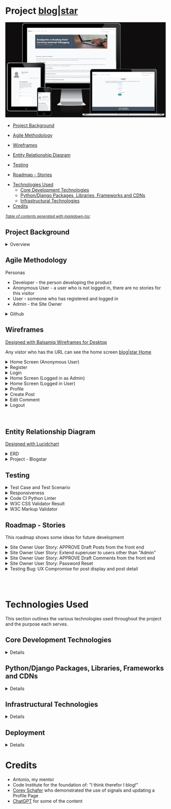 # Project [blog|star](https://blogstar-fa4e79f10910.herokuapp.com/) 

![alt text](.ReadMe_Docs/images/am-i-responsive.png)


  * [Project Background](#project-background)
  * [Agile Methodology](#agile-methodology)
  
  * [Wireframes](#wireframes)
  * [Entity Relationship Diagram](#entity-relationship-diagram)
  * [Testing](#testing)
  * [Roadmap - Stories](#roadmap---stories)
- [Technologies Used](#technologies-used)
  * [Core Development Technologies](#core-development-technologies)
  * [Python/Django Packages, Libraries, Frameworks and CDNs](#python-django-packages--libraries--frameworks-and-cdns)
  * [Infrastructural Technologies](#infrastructural-technologies)
- [Credits](#credits)

<small><i><a href='http://ecotrust-canada.github.io/markdown-toc/'>Table of contents generated with markdown-toc</a></i></small>




## Project Background

<details>

<summary>Overview</summary>

- This Django web development project is an extension of Code Institute, "I Think Therefore I Blog". 
- Unfortunately, for 95% of my development time, I confused, create a custom *model* with creating a custom *app*.  So at the 12<sup>th</sup> hour, I had to create a custom model: **Category**.  I integrated this into the masthead of each post and made it a mandatory dropdown selection for all posts.


- The original concept was to create Posts on the backend and allow registered users to create and delete comments on the frontend.  These comments were subject to approval of the site owner.  
- I have given the User the ability to have a Profile Page so they can add/change their Profile Picture, their Username, Email, First Name and Last Name.
	- This required me to add signals.py in the users app.  users.models.profile is a ManyToMany table and connects the django model User to the Cloudinary model CloudinaryField.  When the user adds a picture to their profile, the signal makes an entry in Profile.  Otherwise, when a user changed their profile picture, the Admin would have to connect their picture to their profile manually.

- Their Profile Page consolidates the Posts that they liked and gives them ability to Edit/Delete the comments that they've submitted and UNLIKE Liked Posts
- Users can also [submit a Post](https://blogstar-fa4e79f10910.herokuapp.com/create/) of their own, making it more community driven
- To demonstrate frontend CRUD I extended the Comment Edit/Delete to User Posts.  
- I have also included a Category feature which allows Users to categorise their Posts.  This feature needs further development in order to produce more meaningful reports or summaries
- From an Admin perspective, when the Admin is logged in, they have the ability to use a URL to login to [djangos Admin feature](https://blogstar-fa4e79f10910.herokuapp.com/admin/).  The Admin retains full control over User Comments and User Posts as they need to be Approved by Admin before User contributions are published on the site for visitors and other Users.  Likes are not controlled by the Admin

[I'll be using the site to create posts about some of my favourite authors and some of the books that they've published](https://blogstar-fa4e79f10910.herokuapp.com/about/)


## Personas

1. Anonymous - Not Registered or Registered but not Logged In
1. User - Registered AND Logged In
1. django superuser - Registered AND Logged In as Admin with password ![alt text](.ReadMe_Docs/images/image-4.png)

### Original Persona Capabilities
1. Anonymous people can: 
    - [Read the site](https://blogstar-fa4e79f10910.herokuapp.com/) 
    - [Register](https://blogstar-fa4e79f10910.herokuapp.com/register/)
    - [Collaborate](https://blogstar-fa4e79f10910.herokuapp.com/about/)

1. User:
- In addition to the Anonymous capabilities they can:
    1. [Login](https://blogstar-fa4e79f10910.herokuapp.com/accounts/login/)
    1. [Logout](https://blogstar-fa4e79f10910.herokuapp.com/accounts/logout/)
    1. Like/Unlike a Post
    ![Like](https://github.com/DMASCoreDeclan/PRD-PP4-Blog/blob/main/.ReadMe_Docs/images/like.png)
    1. Edit/Delete their own Comment(s)

3. django superuser (Admin):
- In addition to the User capabilities they can:
    1. Use django backend /admin

### New Persona Capabilities
1. Anonymous: 
    1. no changes

1. User:
- I added a [CREATE](https://blogstar-fa4e79f10910.herokuapp.com/create/) page and a [PROFILE](https://blogstar-fa4e79f10910.herokuapp.com/register/profile/) page.
    - In the CREATE page, Users can:
    - Create a post with a Title*, Category*, Image, Content* and Excerpt 
    - Upon submittal of a post they get a "Post created!" success message and are redirected to the post_detail of the post they created.
    - The post is written to the Post Model with the username, slug, and status of *draft*.  Just like the original, the Admin must approve it so that he retains control of the content of the site while allowing Users the opportunity for greater participation.  
    - Once a Post is PUBLISHED, the User who created it can no longer Like, instead they can Delete/Edit their post  
    - In the Profile page users can now:
        1. Create/Update their: Username, Email, FirstName, LastName and profile picture
        1. View a list of Posts that they have Liked and can Unlike
        1. Update/Delete/View a list of Posts that they have submitted for approval
        1. Update/Delete/View a list of Posts that have been approved
        1. Update/Delete/View a list of Comments that they have submitted for approval
        1. Update/Delete/View a list of Comments that have been approved        
3. django superuser (Admin):
    - The django create superuser is: Admin and the password is: ![Pa55w0rd](https://github.com/DMASCoreDeclan/PRD-PP4-Blog/blob/main/.ReadMe_Docs/images/image-4.png)
        1. For some of the features of the site you ***MUST*** login as Admin
            - I added an ADMIN link that brings you to /admin.
            - I wanted to add an APPROVE button to unapproved posts so that when logged in as Admin, posts could be approved on the frontend - a [feature](https://github.com/DMASCoreDeclan/PRD-PP4-Blog/issues/39) for the future!

</details>


## Agile Methodology

<summary>Personas</summary> 

- Developer - the person developing the product
- Anonymous User - a user who is not logged in, there are no stories for this visitor
- User - someone who has registered and logged in
- Admin - the Site Owner

</details>

<details>
<summary>Github</summary> 
Github was used for Planning, Recording and Sharing of all aspects of the project:

The [Project Elements:](https://github.com/users/DMASCoreDeclan/projects/20)
- [Code Repository](https://github.com/DMASCoreDeclan/PRD-PP4-Blog)
- [Version Control](https://github.com/DMASCoreDeclan/PRD-PP4-Blog) was used for version control of the code.  Regular [commits](https://github.com/DMASCoreDeclan/PRD-PP4-Blog/commits/main/) were created.  Where possible each commit was isolated to either a specific Issue but may have occassionally also included a minor change to some other part of the code
- [Milestones](https://github.com/users/DMASCoreDeclan/projects/20/views/3)
- [User Stories](https://github.com/users/DMASCoreDeclan/projects/20/views/10)
- [Kanban](https://github.com/users/DMASCoreDeclan/projects/20)
- [Labels](https://github.com/DMASCoreDeclan/PRD-PP4-Blog/labels)
- [Sizing](https://github.com/users/DMASCoreDeclan/projects/20/settings/fields/72230614) User Stories were sized using T-shirt sizing (XS, S, M, L, XL) 
- [MoSCow](https://github.com/users/DMASCoreDeclan/projects/20/views/7) Priorities are based on the MoSCoW method (Must have, Should have, Could have, Won't have)
</details>
</details>



## Wireframes
[Designed with Balsamiq Wireframes for Desktop](https://balsamiq.com/wireframes/desktop/)

Any vistor who has the URL can see the home screen [blog|star Home](https://blogstar-fa4e79f10910.herokuapp.com/)

  <details>
  <summary>Home Screen (Anonymous User)</summary>  <img src=".ReadMe_Docs/images/wireframes/home-page.png">
  </details>

  <details>
  <summary>Register</summary>  <img src=".ReadMe_Docs/images/wireframes/register.png">
  </details>

  <details>
  <summary>Login</summary>  <img src=".ReadMe_Docs/images/wireframes/login.png">
  </details>

  <details>
  <summary> Home Screen (Logged in as Admin)</summary>  <img src=".ReadMe_Docs/images/wireframes/home-of-logged-in-admin.png">
  </details>

  <details>
  <summary> Home Screen (Logged in User)</summary>  <img src=".ReadMe_Docs/images/wireframes/home-of-logged-in-user.png">
  </details>

  <details>
  <summary>Profile</summary>  <img src=".ReadMe_Docs/images/wireframes/profile.png">
  </details>

  <details>
  <summary>Create Post</summary>  <img src=".ReadMe_Docs/images/wireframes/create.png">
  </details>

  <details>
  <summary>Edit Comment</summary>  <img src=".ReadMe_Docs/images/wireframes/edit-comment.png">
  </details>

  <details>
  <summary>Logout</summary>  <img src=".ReadMe_Docs/images/wireframes/logout.png">
  </details>

<br>
<br>

</details>
 
## Entity Relationship Diagram
[Designed with Lucidchart](https://www.lucidchart.com/pages/)

<details>
<summary>ERD</summary>  <img src=".ReadMe_Docs/images/pp4-erd.png">
</details>

<details>
<summary>Project - Blogstar</summary>

Blogstar is the django Project.  By default it uses SQLite but we're using PostgreSQL instead.

There are three apps within the project:

1. blog
1. about
1. users
1. external apps

<details>
<summary>App - blog</summary>

- `blog` models: `Post`, `Comment` and `Category`
- `blog` forms: `CommentForm`, `CategoryForm` and `PostForm`
- `blog` views: `PostList`, `PostLike`, `PostCreate`, 
- `blog` pages: `index.html`, `post_detail.html`, `edit_comment.html` and `post_create.html`

</details>

<details>
<summary>App - about</summary>

- `about` models:  `About` and `CollaborateRequest`
- `about` forms: `CollaborateForm`
- `about` views: `about_me`
- `about` pages: `about.html`

</details>

<details>
<summary>App - users</summary>

- `users` models: `Profile`.
- `users` forms: `UserRegisterForm`, `UserUpdateForm` and `ProfileUpdateForm`
- `users` views: `register`, `profile`, `comment_delete`, `register`, `register`, `register`, `register`
- `users` pages: ``

</details>

<details>
<summary>external - alauth, cloudinary </summary>

- There is one model in `users` called `Profile`.

</details>

</details>

## Testing

<details>

<summary>Test Case and Test Scenario</summary>

- All testing is manual.
- I logged into every URL and every Form as an Anonymous User, a User and as Admin.  After each action, I checked the console, and where appropriate, I checked the databae in /admin, to ensure the backend did as expected.  
- I performed [Test Case and Test Scenario testing](https://github.com/DMASCoreDeclan/PRD-PP4-Blog/tree/main/.ReadMe_Docs/BUG_REPORT.md) tests on Chrome.
- All bugs were [recorded](https://github.com/DMASCoreDeclan/PRD-PP4-Blog/tree/main/.ReadMe_Docs/BUG_REPORT.md) but divided into two types: 
	1. **Easy** to fix, misspellings or obvious omissions, in .html/.py/.js/.css.  These were recorded, fixed on the fly and captured in a dedicated commit
	1. **Substantial** and may or may not be fixed.  These have a [Bug Issue in Github](https://github.com/users/DMASCoreDeclan/projects/20/views/13)

</details>


<details>

<summary>Responsiveness</summary>
- The website was viewed on a variety of devices such as Desktop, Laptop, iPhone 8, iPhone 11, iPad, and Androids to ensure responsiveness on various screen sizes. The website performed as intended. The responsive design was also checked using Chrome developer tools across multiple devices with structural integrity holding for the various sizes.

- [Am I responsive](https://ui.dev/amiresponsive?url=https://8000-dmascoredecl-prdpp4blog-8pcr8te1zt6.ws-eu108.gitpod.io/)
- [Responsinator](http://www.responsinator.com/?url=https%3A%2F%2F8000-dmascoredecl-prdpp4blog-8pcr8te1zt6.ws-eu108.gitpod.io%2F)

</details>


<details>

<summary>Code CI Python Linter</summary>


- [users.views.py ](https://github.com/DMASCoreDeclan/PRD-PP4-Blog/blob/main/.ReadMe_Docs/images/python-linter-for-user-views.png)
- [blog.views.py ](https://github.com/DMASCoreDeclan/PRD-PP4-Blog/tree/main/.ReadMe_Docs/images/python-linter-for-blog-views.png)
- [about.views.py ](https://github.com/DMASCoreDeclan/PRD-PP4-Blog/tree/main/.ReadMe_Docs/images/python-linter-for-settings.png) - I'm not fixing these, these are django inserted
- [users.views.py ](https://github.com/DMASCoreDeclan/PRD-PP4-Blog/tree/main/.ReadMe_Docs/images/python-linter-for-about-views.png)

</details>


<details>

<summary>W3C CSS Validator Result</summary>

No errors were returned when passing through the official W3C CSS Validator 

[W3C CSS Validator Results](https://jigsaw.w3.org/css-validator/validator?uri=https%3A%2F%2Fblogstar-fa4e79f10910.herokuapp.com%2F&profile=css3svg&usermedium=all&warning=1&vextwarning=&lang=en)

[There is one commented CSS, its left for the Developer to easily decide which their preference is before the future development is made around UX](https://github.com/DMASCoreDeclan/PRD-PP4-Blog/issues/47)

</details>


<details>

<summary>W3C Markup Validator</summary>

Positive validation from Nu Html Checker

- [Home](https://validator.w3.org/nu/?showsource=yes&doc=https%3A%2F%2Fblogstar-fa4e79f10910.herokuapp.com%2F#l303c12)
- [Create](https://validator.w3.org/nu/?showsource=yes&doc=https%3A%2F%2Fblogstar-fa4e79f10910.herokuapp.com%2Fcreate%2F#l303c12)
- [Profile](https://validator.w3.org/nu/?showsource=yes&doc=https%3A%2F%2Fblogstar-fa4e79f10910.herokuapp.com%2Fregister%2Fprofile%2F#l121c65)
- [About](https://validator.w3.org/nu/?showsource=yes&doc=https%3A%2F%2Fblogstar-fa4e79f10910.herokuapp.com%2Fabout%2F#l121c65)
- [Register](https://validator.w3.org/nu/?showsource=yes&doc=https%3A%2F%2Fblogstar-fa4e79f10910.herokuapp.com%2Fregister%2F#l121c65)
- [Login](https://validator.w3.org/nu/?showsource=yes&doc=https%3A%2F%2Fblogstar-fa4e79f10910.herokuapp.com%2Faccounts%2Flogin%2F#l121c65)
- [Logout](https://validator.w3.org/nu/?showsource=yes&doc=https%3A%2F%2Fblogstar-fa4e79f10910.herokuapp.com%2Faccounts%2Flogout%2F#l303c12)


</details>


## Roadmap - Stories

This roadmap shows some ideas for future development

<details>
<summary>Site Owner User Story: APPROVE Draft Posts from the front end</summary>

[Site Owner User Story: APPROVE Draft Posts from the front end](https://github.com/DMASCoreDeclan/PRD-PP4-Blog/issues/37)

</details>

<details>
<summary>Site Owner User Story: Extend superuser to users other than "Admin"</summary>

[Site Owner User Story: Extend superuser to users other than "Admin"](https://github.com/DMASCoreDeclan/PRD-PP4-Blog/issues/38)

</details>

<details>
<summary>Site Owner User Story: APPROVE Draft Comments from the front end</summary>

[Site Owner User Story: APPROVE Draft Comments from the front end](https://github.com/DMASCoreDeclan/PRD-PP4-Blog/issues/39)

</details>

<details>
<summary>Site Owner User Story: Password Reset</summary>

[Site Owner User Story: Password Reset](https://github.com/DMASCoreDeclan/PRD-PP4-Blog/issues/40)

</details>

<details>
<summary>Testing Bug: UX Compromise for post display and post detail</summary>

[Testing Bug: UX Compromise for post display and post detail](https://github.com/DMASCoreDeclan/PRD-PP4-Blog/issues/47)

</details>

<br><br>

# Technologies Used

This section outlines the various technologies used throughout the project and the purpose each serves.

## Core Development Technologies

<details>

- [Django](https://www.djangoproject.com/) used as a full-stack framework for developing the app.
- [JavaScript](https://www.ecma-international.org/publications-and-standards/standards/ecma-262/) used for client-side interaction and validation.
- [HTML](https://html.spec.whatwg.org/)/[CSS](https://www.w3.org/Style/CSS/Overview.en.html) + [Django Template Language](https://docs.djangoproject.com/en/4.2/ref/templates/language/) used for building out site pages.

</details>

## Python/Django Packages, Libraries, Frameworks and CDNs

<details>

- [cloudinary](https://pypi.org/project/django-cloudinary-storage/) - Django Cloudinary Storage is a Django package that facilitates integration with Cloudinary by implementing Django Storage API. You can use Cloudinary for both media and static file
- [crispy-bootstrap5](https://django-crispy-forms.readthedocs.io/en/latest/) - Django-crispy-forms provides you with a |crispy filter and {% crispy %} tag that will let you control the rendering behavior of your Django forms in a very elegant and DRY way
- [dj-database-url](https://pypi.org/project/dj-database-url/) - This simple Django utility allows you to utilize the 12factor inspired DATABASE_URL environment variable to configure your Django application.
- [dj3-cloudinary-storage](https://pypi.org/project/dj3-cloudinary-storage/) - Django Cloudinary Storage is a Django package that facilitates integration with Cloudinary by implementing Django Storage API
- [django-allauth](https://docs.allauth.org/en/latest/) - A fully integrated Django authentication app that allows for both local and social authentication, with flows that just work, beautifully!
- [django-crispy-forms](https://django-crispy-forms.readthedocs.io/en/latest/) - Django-crispy-forms provides you with a |crispy filter and {% crispy %} tag that will let you control the rendering behavior of your Django forms in a very elegant and DRY way
- [django-summernote](https://pypi.org/project/django-summernote/) - Summernote is a JavaScript library that helps you create WYSIWYG editors online.
- [gunicorn](https://gunicorn.org/) - Gunicorn 'Green Unicorn' is a Python WSGI HTTP Server for UNIX
- [oauthlib](https://pypi.org/project/oauthlib/) - A generic, spec-compliant, thorough implementation of the OAuth request-signing logic
- [psycopg2](https://pypi.org/project/psycopg2/) - Psycopg is the most popular PostgreSQL database adapter for the Python programming language
- [PyJWT](https://pyjwt.readthedocs.io/) - Python library which allows you to encode and decode JSON Web Tokens (JWT)
- [FavIcon](https://favicon.io/) - Quickly generate your favicon from text, image, or choose from hundreds of emoji
- [Google Fonts](https://fonts.google.com/) - High-quality google fonts to use on your web site.
- [Font Awesome](https://fontawesome.com/) - Font Awesome is the Internet's icon library and toolkit, used by millions of designers, developers, and content creators
- [Bootstrap 5](https://getbootstrap.com/docs/5.0/getting-started/introduction/) - Get started with Bootstrap, the world’s most popular framework for building responsive, mobile-first sites
- [Tables Generator](https://www.tablesgenerator.com/markdown_tables) - [About](https://www.tablesgenerator.com/about)


</details>

## Infrastructural Technologies

<details>

- [PostgreSQL](https://www.postgresql.org/docs/12/) Current version provided by [Code Institute PostgresSQL](https://dbs.ci-dbs.net/)   (Originally on [ElephantSQL](https://www.elephantsql.com/) until v12 became unavailable.)  
- [Heroku](https://www.heroku.com/) - used for hosting the application.
- [Cloudinary](https://cloudinary.com/) - used for storing static files and media files.

</details>

## Deployment

<details>

### Local Deployment  
1. [Clone the repository from GitHub](https://github.com/DMASCoreDeclan/PRD-PP4-Blog) by clicking the "Code" button and copying the URL.
2. Open your preferred IDE and open a terminal session in the directory you want to clone the repository to.
3. Type `git clone` followed by the URL you copied in step 1 and press enter.
4. Install the required dependencies by typing `pip install -r requirements.txt` in the terminal.
5. Note: The project is setup to use environment variables. You will need to set these up in your local environment. See [Environment Variables](env_sample.py) for more information.
6. Connect your database of choice and run the migrations by typing `python manage.py migrate` in the terminal.
7. Create a superuser by typing `python manage.py createsuperuser` in the terminal and following the prompts.  YOU MUST create a superuser called "Admin" to have the frontend features
8. Optional: Load blog articles `python manage.py loaddata fixtures/posts.json`.
9. Run the app by typing `python manage.py runserver` in the terminal and opening the URL in your browser.

#### Heroku Deployment
1. Login to the Heroku dashboard and create a new app.
2. Connect your GitHub repository to your Heroku app.
3. In the Settings tab, ensure that the Python Buildpack is added.  [sample](.ReadMe_Docs/images/heroku-config-vars.png)
4. Set environment variables in the Config Vars section of the Settings tab.
5. In the Deploy tab, enable automatic deploys from your GitHub repository.
6. Click the "Deploy Branch" button to deploy the app.
7. Once the app has been deployed, click the "Open App" button to view the app.


####  Environment Variables
- For local deployment, you will need to create a `.env` file in the root directory of the project and set the environment variables in this file.
- For Heroku deployment, you will need to set the environment variables through the Heroku CLI or through the Heroku dashboard under 'Config Vars'.
- You need to define the following variables:
  - If using a Postgres database:
    - `DATABASE_URL` - the URL for your Postgres database.
    - `CLOUDINARY_URL` - the URL for Cloudinary
  - Django settings:
    - `SECRET_KEY` - the secret key for your Django project.

</details>


# Credits
- Antonio, my mentor 
- Code Institute for the foundation of: "I think therefor I blog!"
- [Corey Schafer](https://www.youtube.com/watch?v=q4jPR-M0TAQ&list=PL-osiE80TeTtoQCKZ03TU5fNfx2UY6U4p&index=6) who demonstrated the use of signals and updating a Profile Page
- [ChatGPT](https://chat.openai.com/) for some of the content